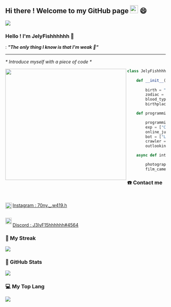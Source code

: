 ## Hi there ! Welcome to my GitHub page <img src="https://media.giphy.com/media/hvRJCLFzcasrR4ia7z/giphy.gif" width="25px"> :smile:

<img src = "https://visitor-badge.laobi.icu/badge?page_id=JelyFishhhhhh&left_text=Visitors&left_color=5513356&right_color=3465299" />

### Hello ! I'm JelyFishhhhhh :jellyfish:


: ***"The only thing I know is that I'm weak 🤕"***

---

*\* Introduce myself with a piece of code \**

<img src = "https://media.giphy.com/media/v1.Y2lkPTc5MGI3NjExNzdmZGQwYWM5NjgyMTNjZGZiZTZlYjM1ZDI3MzQ2NThjOTU2OWQyMCZjdD1z/qt0w3WYd3iqcaDP8b4/giphy.gif" style = "width:380px;height:350px;" align = "left">

```python
class JelyFishhhhhh:
    
    def __init__(self):
        
        birth = "19th Apr 2005"
        zodiac = "Aries ♈"
        blood_type = "A"
        birthplace = "Chiayi, Taiwan 🇹🇼"

    def programming_life(self):

        programming_lang = ["Python", "C++"]
        exp = ["Competitive-Programming", "Dev"]
        online_judge = ["ZeroJudge", "CodeForces"]
        bot = ["Line", "Discord"]
        crawler = ["CWB-crawler", "Instagram-crawler"]
        outlooking = ["Information security", "Dev"]

    async def interest(self):

        photography = ["NIKON D7100", "iPhone 14 Plus"]
        film_camera = ["NIKON FE2", "OLYMPUS μ II"]

```

<lr>

### ☎️ Contact me

<br>

<div id="Contact">
    <a href="https://www.instagram.com/70ny._.w419.h/">
        <img src="https://leadsbridge.com/wp-content/themes/leadsbridge/img/integration-lg-logos/logo681.png" alt="instagram" style="width:20px;"  align="left"/>
        <p>
            Instagram : 70ny._.w419.h
        </p>
    </a>
    <br>
    <a href="https://discordapp.com/users/455256442761379850">
        <img src="https://www.zicklincenter.org/wp-content/uploads/2022/06/Discord_icon.svg_.png" alt = "Discord" style="width:20px;" align = "left" />
        <p>
            Discord : J3lyF15hhhhhh#4564
        </p>
    </a>
</div>

<lr>

### 📓 My Streak
<img src="https://streak-stats.demolab.com?user=JelyFishhhhhh&theme=github-green-purple&hide_border=true&border_radius=4.6&date_format=j%20M%5B%20Y%5D" />

<lr>

### 🗽 GitHub Stats

<img src="https://github-readme-stats.vercel.app/api?username=JelyFishhhhhh&theme=ocean_dark&hide_border=true&count_private=true&show_icons=true" />

<lr>

### 💻 My Top Lang
<img src="https://github-readme-stats.vercel.app/api/top-langs/?username=JelyFishhhhhh&layout=compact&count_private=true&theme=ocean_dark&hide_border=true&hide=html" />

<lr>

<!-- ### 🧠 My Repo -->
<!-- <a href="https://github.com/spy-Ders/Weather-Crawler">
    <img align="left" src="https://github-readme-stats.vercel.app/api/pin/?username=spy-Ders&repo=Weather-Crawler&hide_border=true&theme=ocean_dark" />
</a> -->

<!-- <a href="https://github.com/spy-Ders/Instagram-Crawler">
    <img align="center" src="https://github-readme-stats.vercel.app/api/pin/?username=spy-Ders&repo=Instagram-Crawler&hide_border=true&theme=ocean_dark" />
</a> -->